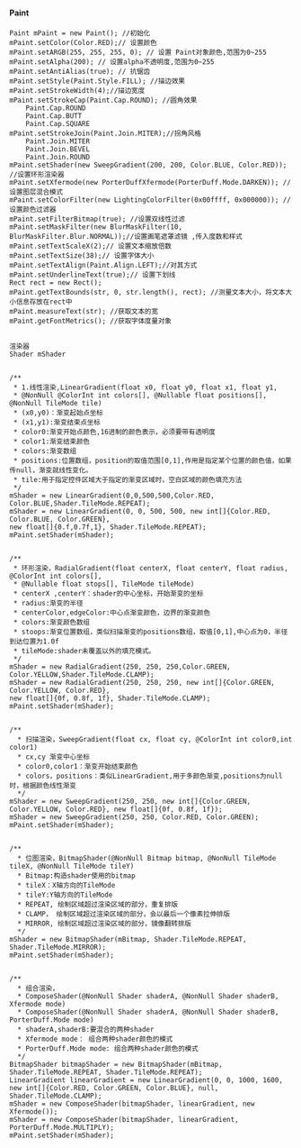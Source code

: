 #### Paint

    Paint mPaint = new Paint(); //初始化
    mPaint.setColor(Color.RED);// 设置颜色
    mPaint.setARGB(255, 255, 255, 0); // 设置 Paint对象颜色,范围为0~255
    mPaint.setAlpha(200); // 设置alpha不透明度,范围为0~255
    mPaint.setAntiAlias(true); // 抗锯齿
    mPaint.setStyle(Paint.Style.FILL); //描边效果
    mPaint.setStrokeWidth(4);//描边宽度
    mPaint.setStrokeCap(Paint.Cap.ROUND); //圆角效果
        Paint.Cap.ROUND
        Paint.Cap.BUTT
        Paint.Cap.SQUARE
    mPaint.setStrokeJoin(Paint.Join.MITER);//拐角风格
        Paint.Join.MITER
        Paint.Join.BEVEL
        Paint.Join.ROUND
    mPaint.setShader(new SweepGradient(200, 200, Color.BLUE, Color.RED)); //设置环形渲染器
    mPaint.setXfermode(new PorterDuffXfermode(PorterDuff.Mode.DARKEN)); //设置图层混合模式
    mPaint.setColorFilter(new LightingColorFilter(0x00ffff, 0x000000)); //设置颜色过滤器
    mPaint.setFilterBitmap(true); //设置双线性过滤
    mPaint.setMaskFilter(new BlurMaskFilter(10, BlurMaskFilter.Blur.NORMAL));//设置画笔遮罩滤镜 ,传入度数和样式
    mPaint.setTextScaleX(2);// 设置文本缩放倍数
    mPaint.setTextSize(38);// 设置字体大小
    mPaint.setTextAlign(Paint.Align.LEFT);//对其方式
    mPaint.setUnderlineText(true);// 设置下划线
    Rect rect = new Rect();
    mPaint.getTextBounds(str, 0, str.length(), rect); //测量文本大小，将文本大小信息存放在rect中
    mPaint.measureText(str); //获取文本的宽
    mPaint.getFontMetrics(); //获取字体度量对象
    
    
    渲染器
    Shader mShader 
    
    
    /**
     * 1.线性渲染,LinearGradient(float x0, float y0, float x1, float y1, 
     * @NonNull @ColorInt int colors[], @Nullable float positions[], @NonNull TileMode tile)
     * (x0,y0)：渐变起始点坐标
     * (x1,y1):渐变结束点坐标
     * color0:渐变开始点颜色,16进制的颜色表示，必须要带有透明度
     * color1:渐变结束颜色
     * colors:渐变数组
     * positions:位置数组，position的取值范围[0,1],作用是指定某个位置的颜色值，如果传null，渐变就线性变化。
     * tile:用于指定控件区域大于指定的渐变区域时，空白区域的颜色填充方法
     */
    mShader = new LinearGradient(0,0,500,500,Color.RED, Color.BLUE,Shader.TileMode.REPEAT);
    mShader = new LinearGradient(0, 0, 500, 500, new int[]{Color.RED, Color.BLUE, Color.GREEN}, 
    new float[]{0.f,0.7f,1}, Shader.TileMode.REPEAT);
    mPaint.setShader(mShader);
    
    
    /**
     * 环形渲染，RadialGradient(float centerX, float centerY, float radius, @ColorInt int colors[], 
     * @Nullable float stops[], TileMode tileMode)
     * centerX ,centerY：shader的中心坐标，开始渐变的坐标
     * radius:渐变的半径
     * centerColor,edgeColor:中心点渐变颜色，边界的渐变颜色
     * colors:渐变颜色数组
     * stoops:渐变位置数组，类似扫描渐变的positions数组，取值[0,1],中心点为0，半径到达位置为1.0f
     * tileMode:shader未覆盖以外的填充模式。
     */
    mShader = new RadialGradient(250, 250, 250,Color.GREEN, Color.YELLOW,Shader.TileMode.CLAMP);
    mShader = new RadialGradient(250, 250, 250, new int[]{Color.GREEN, Color.YELLOW, Color.RED}, 
    new float[]{0f, 0.8f, 1f}, Shader.TileMode.CLAMP);
    mPaint.setShader(mShader);
    
    
    /**
      * 扫描渲染，SweepGradient(float cx, float cy, @ColorInt int color0,int color1)
      * cx,cy 渐变中心坐标
      * color0,color1：渐变开始结束颜色
      * colors，positions：类似LinearGradient,用于多颜色渐变,positions为null时，根据颜色线性渐变
      */
    mShader = new SweepGradient(250, 250, new int[]{Color.GREEN, Color.YELLOW, Color.RED}, new float[]{0f, 0.8f, 1f});
    mShader = new SweepGradient(250, 250, Color.RED, Color.GREEN);
    mPaint.setShader(mShader);
    
    
    /**
      * 位图渲染，BitmapShader(@NonNull Bitmap bitmap, @NonNull TileMode tileX, @NonNull TileMode tileY)
      * Bitmap:构造shader使用的bitmap
      * tileX：X轴方向的TileMode
      * tileY:Y轴方向的TileMode
      * REPEAT, 绘制区域超过渲染区域的部分，重复排版
      * CLAMP， 绘制区域超过渲染区域的部分，会以最后一个像素拉伸排版
      * MIRROR, 绘制区域超过渲染区域的部分，镜像翻转排版
      */
    mShader = new BitmapShader(mBitmap, Shader.TileMode.REPEAT, Shader.TileMode.MIRROR);
    mPaint.setShader(mShader);
    
    
    /**
      * 组合渲染，
      * ComposeShader(@NonNull Shader shaderA, @NonNull Shader shaderB, Xfermode mode)
      * ComposeShader(@NonNull Shader shaderA, @NonNull Shader shaderB, PorterDuff.Mode mode)
      * shaderA,shaderB:要混合的两种shader
      * Xfermode mode： 组合两种shader颜色的模式
      * PorterDuff.Mode mode: 组合两种shader颜色的模式
      */
    BitmapShader bitmapShader = new BitmapShader(mBitmap, Shader.TileMode.REPEAT, Shader.TileMode.REPEAT);
    LinearGradient linearGradient = new LinearGradient(0, 0, 1000, 1600, 
    new int[]{Color.RED, Color.GREEN, Color.BLUE}, null,       Shader.TileMode.CLAMP);
    mShader = new ComposeShader(bitmapShader, linearGradient, new Xfermode());
    mShader = new ComposeShader(bitmapShader, linearGradient, PorterDuff.Mode.MULTIPLY);
    mPaint.setShader(mShader);
    
    
